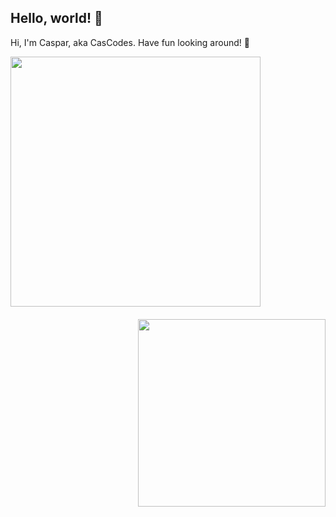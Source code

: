 ## Hello, world! 🔌

Hi, I'm Caspar, aka CasCodes. Have fun looking around! 🦾

<div style="float: left">
  <img align="left" src="https://user-images.githubusercontent.com/64489325/154119036-0499a71c-16ce-4ff5-89c3-4f029bdde622.gif" width=400px>
</div>
  
<div style="float: right; padding-top: 20px">
  <img align="right" src="https://user-images.githubusercontent.com/64489325/154119068-0747a6fd-8421-4e91-b3a3-020ead86f818.gif" width=300px>
</div>

<!--
**CasCodes/CasCodes** is a ✨ _special_ ✨ repository because its `README.md` (this file) appears on your GitHub profile.

Here are some ideas to get you started:

- 🔭 I’m currently working on ...
- 🌱 I’m currently learning ...
- 👯 I’m looking to collaborate on ...
- 🤔 I’m looking for help with ...
- 💬 Ask me about ...
- 📫 How to reach me: ...
- 😄 Pronouns: ...
- ⚡ Fun fact: ...
-->
